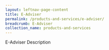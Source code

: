 ```yaml
---
layout: leftnav-page-content
title: E-Adviser
permalink: /products-and-services/e-adviser/
breadcrumb: E-Adviser
collection_name: products-and-services
---
```

E-Adviser Description
